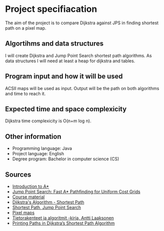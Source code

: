 # Project specifiacation

The aim of the project is to compare Dijkstra against JPS in finding shortest path on a pixel map.

## Algortihms and data structures
I will create Dijkstra and Jump Point Search shortest path algorithms. As data structures I will need at least a heap for dijkstra and tables.   

## Program input and how it will be used
ACSII maps will be used as input. Output will be the path on both algorithms and time to reach it.  

## Expected time and space complexicity
Dijkstra time complexicity is O(n+m log n). 

## Other information
* Programming language: Java 
* Project language: English
* Degree program: Bachelor in computer science (CS)


## Sources
* [Introduction to A*](http://theory.stanford.edu/~amitp/GameProgramming/AStarComparison.html)
* [Jump Point Search: Fast A* Pathfinding for Uniform Cost Grids](https://www.gamedev.net/tutorials/programming/artificial-intelligence/jump-point-search-fast-a-pathfinding-for-uniform-cost-grids-r4220/)
* [Course material](https://tiralabra.github.io/2021_loppukesa/en/)
* [Dijkstra's Algorithm - Shortest Path](https://www.gamedev.net/tutorials/programming/artificial-intelligence/dijkstras-algorithm-shortest-path-r3872/)
* [Shortest Path, Jump Point Search](https://harablog.wordpress.com/2011/09/07/jump-point-search/#screenshots)
* [Pixel maps](https://www.movingai.com/benchmarks/street/index.html)
* [Tietorakenteet ja algoritmit -kirja, Antti Laaksonen](https://www.cs.helsinki.fi/u/ahslaaks/tirakirja/)
* [Printing Paths in Dijkstra’s Shortest Path Algorithm](https://www.geeksforgeeks.org/printing-paths-dijkstras-shortest-path-algorithm/)
